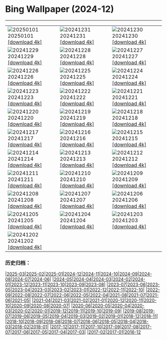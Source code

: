 # Bing Wallpaper (2024-12)
**************

<table><tr><td><img class="wallpaper" src="https://www.bing.com/th?id=OHR.PolarBearSwim_ZH-CN1000349057_1920x1080.jpg" alt="20250101"> 20250101 <a href="https://www.bing.com/th?id=OHR.PolarBearSwim_ZH-CN1000349057_UHD.jpg">[download 4k]</a></td><td><img class="wallpaper" src="https://www.bing.com/th?id=OHR.CANYE24_ZH-CN3884754296_1920x1080.jpg" alt="20241231"> 20241231 <a href="https://www.bing.com/th?id=OHR.CANYE24_ZH-CN3884754296_UHD.jpg">[download 4k]</a></td><td><img class="wallpaper" src="https://www.bing.com/th?id=OHR.MountFieldNP_ZH-CN6004420782_1920x1080.jpg" alt="20241230"> 20241230 <a href="https://www.bing.com/th?id=OHR.MountFieldNP_ZH-CN6004420782_UHD.jpg">[download 4k]</a></td></tr><tr><td><img class="wallpaper" src="https://www.bing.com/th?id=OHR.BorobudurBells_ZH-CN5291511365_1920x1080.jpg" alt="20241229"> 20241229 <a href="https://www.bing.com/th?id=OHR.BorobudurBells_ZH-CN5291511365_UHD.jpg">[download 4k]</a></td><td><img class="wallpaper" src="https://www.bing.com/th?id=OHR.CoralTurtle_ZH-CN4771437860_1920x1080.jpg" alt="20241228"> 20241228 <a href="https://www.bing.com/th?id=OHR.CoralTurtle_ZH-CN4771437860_UHD.jpg">[download 4k]</a></td><td><img class="wallpaper" src="https://www.bing.com/th?id=OHR.LakeBledSnow_ZH-CN4118056813_1920x1080.jpg" alt="20241227"> 20241227 <a href="https://www.bing.com/th?id=OHR.LakeBledSnow_ZH-CN4118056813_UHD.jpg">[download 4k]</a></td></tr><tr><td><img class="wallpaper" src="https://www.bing.com/th?id=OHR.MouseholeXmas_ZH-CN3079184443_1920x1080.jpg" alt="20241226"> 20241226 <a href="https://www.bing.com/th?id=OHR.MouseholeXmas_ZH-CN3079184443_UHD.jpg">[download 4k]</a></td><td><img class="wallpaper" src="https://www.bing.com/th?id=OHR.CovadongaWinter_ZH-CN2873340163_1920x1080.jpg" alt="20241225"> 20241225 <a href="https://www.bing.com/th?id=OHR.CovadongaWinter_ZH-CN2873340163_UHD.jpg">[download 4k]</a></td><td><img class="wallpaper" src="https://www.bing.com/th?id=OHR.SantaSnowglobe_ZH-CN2671421527_1920x1080.jpg" alt="20241224"> 20241224 <a href="https://www.bing.com/th?id=OHR.SantaSnowglobe_ZH-CN2671421527_UHD.jpg">[download 4k]</a></td></tr><tr><td><img class="wallpaper" src="https://www.bing.com/th?id=OHR.FestivusCranes_ZH-CN2464862059_1920x1080.jpg" alt="20241223"> 20241223 <a href="https://www.bing.com/th?id=OHR.FestivusCranes_ZH-CN2464862059_UHD.jpg">[download 4k]</a></td><td><img class="wallpaper" src="https://www.bing.com/th?id=OHR.CrystalPier_ZH-CN2256372880_1920x1080.jpg" alt="20241222"> 20241222 <a href="https://www.bing.com/th?id=OHR.CrystalPier_ZH-CN2256372880_UHD.jpg">[download 4k]</a></td><td><img class="wallpaper" src="https://www.bing.com/th?id=OHR.WinterSolstice2024_ZH-CN2045153949_1920x1080.jpg" alt="20241221"> 20241221 <a href="https://www.bing.com/th?id=OHR.WinterSolstice2024_ZH-CN2045153949_UHD.jpg">[download 4k]</a></td></tr><tr><td><img class="wallpaper" src="https://www.bing.com/th?id=OHR.SantaClausVillage_ZH-CN1839275027_1920x1080.jpg" alt="20241220"> 20241220 <a href="https://www.bing.com/th?id=OHR.SantaClausVillage_ZH-CN1839275027_UHD.jpg">[download 4k]</a></td><td><img class="wallpaper" src="https://www.bing.com/th?id=OHR.SibiuRomania_ZH-CN1631942857_1920x1080.jpg" alt="20241219"> 20241219 <a href="https://www.bing.com/th?id=OHR.SibiuRomania_ZH-CN1631942857_UHD.jpg">[download 4k]</a></td><td><img class="wallpaper" src="https://www.bing.com/th?id=OHR.MorningElephants_ZH-CN1418579765_1920x1080.jpg" alt="20241218"> 20241218 <a href="https://www.bing.com/th?id=OHR.MorningElephants_ZH-CN1418579765_UHD.jpg">[download 4k]</a></td></tr><tr><td><img class="wallpaper" src="https://www.bing.com/th?id=OHR.ReinefjordenNorway_ZH-CN1198843758_1920x1080.jpg" alt="20241217"> 20241217 <a href="https://www.bing.com/th?id=OHR.ReinefjordenNorway_ZH-CN1198843758_UHD.jpg">[download 4k]</a></td><td><img class="wallpaper" src="https://www.bing.com/th?id=OHR.SalzburgSnow_ZH-CN0964131994_1920x1080.jpg" alt="20241216"> 20241216 <a href="https://www.bing.com/th?id=OHR.SalzburgSnow_ZH-CN0964131994_UHD.jpg">[download 4k]</a></td><td><img class="wallpaper" src="https://www.bing.com/th?id=OHR.MisurinaLake_ZH-CN0744434715_1920x1080.jpg" alt="20241215"> 20241215 <a href="https://www.bing.com/th?id=OHR.MisurinaLake_ZH-CN0744434715_UHD.jpg">[download 4k]</a></td></tr><tr><td><img class="wallpaper" src="https://www.bing.com/th?id=OHR.NorthernHawkOwl_ZH-CN8408027305_1920x1080.jpg" alt="20241214"> 20241214 <a href="https://www.bing.com/th?id=OHR.NorthernHawkOwl_ZH-CN8408027305_UHD.jpg">[download 4k]</a></td><td><img class="wallpaper" src="https://www.bing.com/th?id=OHR.ChristmasBudapest_ZH-CN8197439971_1920x1080.jpg" alt="20241213"> 20241213 <a href="https://www.bing.com/th?id=OHR.ChristmasBudapest_ZH-CN8197439971_UHD.jpg">[download 4k]</a></td><td><img class="wallpaper" src="https://www.bing.com/th?id=OHR.WildPoinsettia_ZH-CN7984548709_1920x1080.jpg" alt="20241212"> 20241212 <a href="https://www.bing.com/th?id=OHR.WildPoinsettia_ZH-CN7984548709_UHD.jpg">[download 4k]</a></td></tr><tr><td><img class="wallpaper" src="https://www.bing.com/th?id=OHR.DolomitesSky_ZH-CN9299967785_1920x1080.jpg" alt="20241211"> 20241211 <a href="https://www.bing.com/th?id=OHR.DolomitesSky_ZH-CN9299967785_UHD.jpg">[download 4k]</a></td><td><img class="wallpaper" src="https://www.bing.com/th?id=OHR.CornwallSnow_ZH-CN8407245245_1920x1080.jpg" alt="20241210"> 20241210 <a href="https://www.bing.com/th?id=OHR.CornwallSnow_ZH-CN8407245245_UHD.jpg">[download 4k]</a></td><td><img class="wallpaper" src="https://www.bing.com/th?id=OHR.GuanacosChile_ZH-CN7011761081_1920x1080.jpg" alt="20241209"> 20241209 <a href="https://www.bing.com/th?id=OHR.GuanacosChile_ZH-CN7011761081_UHD.jpg">[download 4k]</a></td></tr><tr><td><img class="wallpaper" src="https://www.bing.com/th?id=OHR.ReopeningNotreDame_ZH-CN6512133762_1920x1080.jpg" alt="20241208"> 20241208 <a href="https://www.bing.com/th?id=OHR.ReopeningNotreDame_ZH-CN6512133762_UHD.jpg">[download 4k]</a></td><td><img class="wallpaper" src="https://www.bing.com/th?id=OHR.ArraialdoCabo_ZH-CN6202620711_1920x1080.jpg" alt="20241207"> 20241207 <a href="https://www.bing.com/th?id=OHR.ArraialdoCabo_ZH-CN6202620711_UHD.jpg">[download 4k]</a></td><td><img class="wallpaper" src="https://www.bing.com/th?id=OHR.GreaterSnow2024_ZH-CN5929129591_1920x1080.jpg" alt="20241206"> 20241206 <a href="https://www.bing.com/th?id=OHR.GreaterSnow2024_ZH-CN5929129591_UHD.jpg">[download 4k]</a></td></tr><tr><td><img class="wallpaper" src="https://www.bing.com/th?id=OHR.MonoTufa_ZH-CN4998806540_1920x1080.jpg" alt="20241205"> 20241205 <a href="https://www.bing.com/th?id=OHR.MonoTufa_ZH-CN4998806540_UHD.jpg">[download 4k]</a></td><td><img class="wallpaper" src="https://www.bing.com/th?id=OHR.RhinosKenya_ZH-CN4422118541_1920x1080.jpg" alt="20241204"> 20241204 <a href="https://www.bing.com/th?id=OHR.RhinosKenya_ZH-CN4422118541_UHD.jpg">[download 4k]</a></td><td><img class="wallpaper" src="https://www.bing.com/th?id=OHR.JaipurFort_ZH-CN3891828158_1920x1080.jpg" alt="20241203"> 20241203 <a href="https://www.bing.com/th?id=OHR.JaipurFort_ZH-CN3891828158_UHD.jpg">[download 4k]</a></td></tr><tr><td><img class="wallpaper" src="https://www.bing.com/th?id=OHR.SnowMoose_ZH-CN3364979952_1920x1080.jpg" alt="20241202"> 20241202 <a href="https://www.bing.com/th?id=OHR.SnowMoose_ZH-CN3364979952_UHD.jpg">[download 4k]</a></td><td></td><td></td></tr></table>

### 历史归档：

|[2025-03](/../2025-03/2025-03.md)|[2025-02](/../2025-02/2025-02.md)|[2025-01](/../2025-01/2025-01.md)|[2024-12](/2024-12.md)|[2024-11](/../2024-11/2024-11.md)|[2024-10](/../2024-10/2024-10.md)|[2024-09](/../2024-09/2024-09.md)|[2024-08](/../2024-08/2024-08.md)|[2024-07](/../2024-07/2024-07.md)|[2024-06](/../2024-06/2024-06.md)|
|[2024-05](/../2024-05/2024-05.md)|[2024-04](/../2024-04/2024-04.md)|[2024-03](/../2024-03/2024-03.md)|[2024-02](/../2024-02/2024-02.md)|[2024-01](/../2024-01/2024-01.md)|[2023-12](/../2023-12/2023-12.md)|[2023-11](/../2023-11/2023-11.md)|[2023-10](/../2023-10/2023-10.md)|[2023-09](/../2023-09/2023-09.md)|[2023-08](/../2023-08/2023-08.md)|
|[2023-07](/../2023-07/2023-07.md)|[2023-06](/../2023-06/2023-06.md)|[2023-05](/../2023-05/2023-05.md)|[2023-04](/../2023-04/2023-04.md)|[2023-03](/../2023-03/2023-03.md)|[2023-02](/../2023-02/2023-02.md)|[2023-01](/../2023-01/2023-01.md)|[2022-12](/../2022-12/2022-12.md)|[2022-11](/../2022-11/2022-11.md)|[2022-10](/../2022-10/2022-10.md)|
|[2022-09](/../2022-09/2022-09.md)|[2022-08](/../2022-08/2022-08.md)|[2022-07](/../2022-07/2022-07.md)|[2022-06](/../2022-06/2022-06.md)|[2022-05](/../2022-05/2022-05.md)|[2022-04](/../2022-04/2022-04.md)|[2021-08](/../2021-08/2021-08.md)|[2021-07](/../2021-07/2021-07.md)|[2021-06](/../2021-06/2021-06.md)|[2021-05](/../2021-05/2021-05.md)|
|[2021-04](/../2021-04/2021-04.md)|[2021-03](/../2021-03/2021-03.md)|[2021-02](/../2021-02/2021-02.md)|[2021-01](/../2021-01/2021-01.md)|[2020-12](/../2020-12/2020-12.md)|[2020-11](/../2020-11/2020-11.md)|[2020-10](/../2020-10/2020-10.md)|[2020-09](/../2020-09/2020-09.md)|[2020-08](/../2020-08/2020-08.md)|[2020-07](/../2020-07/2020-07.md)|
|[2020-06](/../2020-06/2020-06.md)|[2020-05](/../2020-05/2020-05.md)|[2020-04](/../2020-04/2020-04.md)|[2020-03](/../2020-03/2020-03.md)|[2020-02](/../2020-02/2020-02.md)|[2020-01](/../2020-01/2020-01.md)|[2019-12](/../2019-12/2019-12.md)|[2019-11](/../2019-11/2019-11.md)|[2019-10](/../2019-10/2019-10.md)|[2019-09](/../2019-09/2019-09.md)|
|[2019-08](/../2019-08/2019-08.md)|[2019-07](/../2019-07/2019-07.md)|[2019-06](/../2019-06/2019-06.md)|[2019-05](/../2019-05/2019-05.md)|[2019-04](/../2019-04/2019-04.md)|[2019-03](/../2019-03/2019-03.md)|[2019-02](/../2019-02/2019-02.md)|[2019-01](/../2019-01/2019-01.md)|[2018-12](/../2018-12/2018-12.md)|[2018-11](/../2018-11/2018-11.md)|
|[2018-10](/../2018-10/2018-10.md)|[2018-09](/../2018-09/2018-09.md)|[2018-08](/../2018-08/2018-08.md)|[2018-07](/../2018-07/2018-07.md)|[2018-06](/../2018-06/2018-06.md)|[2018-05](/../2018-05/2018-05.md)|[2018-04](/../2018-04/2018-04.md)|[2018-03](/../2018-03/2018-03.md)|[2018-02](/../2018-02/2018-02.md)|[2018-01](/../2018-01/2018-01.md)|
|[2017-12](/../2017-12/2017-12.md)|[2017-11](/../2017-11/2017-11.md)|[2017-10](/../2017-10/2017-10.md)|[2017-09](/../2017-09/2017-09.md)|[2017-08](/../2017-08/2017-08.md)|[2017-07](/../2017-07/2017-07.md)|[2017-06](/../2017-06/2017-06.md)|[2017-05](/../2017-05/2017-05.md)|[2017-04](/../2017-04/2017-04.md)|[2017-03](/../2017-03/2017-03.md)|
|[2017-02](/../2017-02/2017-02.md)|[2017-01](/../2017-01/2017-01.md)|[2016-12](/../2016-12/2016-12.md)
